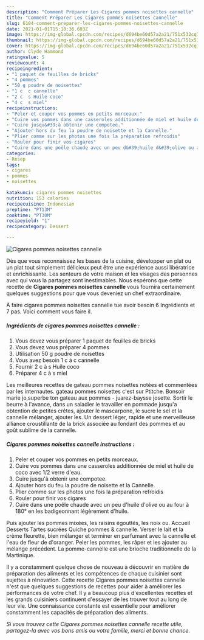 ```yaml
---
description: "Comment Préparer Les Cigares pommes noisettes cannelle"
title: "Comment Préparer Les Cigares pommes noisettes cannelle"
slug: 6104-comment-preparer-les-cigares-pommes-noisettes-cannelle
date: 2021-01-01T15:18:36.603Z
image: https://img-global.cpcdn.com/recipes/d694be60d57a2a21/751x532cq70/cigares-pommes-noisettes-cannelle-photo-principale-de-la-recette.jpg
thumbnail: https://img-global.cpcdn.com/recipes/d694be60d57a2a21/751x532cq70/cigares-pommes-noisettes-cannelle-photo-principale-de-la-recette.jpg
cover: https://img-global.cpcdn.com/recipes/d694be60d57a2a21/751x532cq70/cigares-pommes-noisettes-cannelle-photo-principale-de-la-recette.jpg
author: Clyde Hammond
ratingvalue: 5
reviewcount: 4
recipeingredient:
- "1 paquet de feuilles de bricks"
- "4 pommes"
- "50 g poudre de noisettes"
- "1 c  c cannelle"
- "2 c  s Huile coco"
- "4 c  s miel"
recipeinstructions:
- "Peler et couper vos pommes en petits morceaux."
- "Cuire vos pommes dans une casseroles additionnée de miel et huile de coco avec 1/2 verre d&#39;eau."
- "Cuire jusqu&#39;à obtenir une compotee."
- "Ajouter hors du feu la poudre de noisette et la Cannelle."
- "Plier comme sur les photos une fois la préparation refroidis"
- "Rouler pour finir vos cigares"
- "Cuire dans une poêle chaude avec un peu d&#39;huile d&#39;olive ou au four à 180° en les badigeonnant légèrement d&#39;huile."
categories:
- Resep
tags:
- cigares
- pommes
- noisettes

katakunci: cigares pommes noisettes 
nutrition: 153 calories
recipecuisine: Indonesian
preptime: "PT13M"
cooktime: "PT30M"
recipeyield: "1"
recipecategory: Dessert

---
```



![Cigares pommes noisettes cannelle](https://img-global.cpcdn.com/recipes/d694be60d57a2a21/751x532cq70/cigares-pommes-noisettes-cannelle-photo-principale-de-la-recette.jpg)

Dès que vous reconnaissez les bases de la cuisine, développer un plat ou un plat tout simplement délicieux peut être une expérience aussi libératrice et enrichissante. Les senteurs de votre maison et les visages des personnes avec qui vous la partagez sont inestimables. Nous espérons que cette recette de <strong> Cigares pommes noisettes cannelle </strong> vous fournira certainement quelques suggestions pour que vous deveniez un chef extraordinaire.

<!--inarticleads1-->

À faire cigares pommes noisettes cannelle tue avoir besoin 6 Ingrédients et 7 pas. Voici comment vous faire il.

##### Ingrédients de cigares pommes noisettes cannelle :

1. Vous devez vous préparer 1 paquet de feuilles de bricks
1. Vous devez vous préparer 4 pommes
1. Utilisation 50 g poudre de noisettes
1. Vous avez besoin 1 c à c cannelle
1. Fournir 2 c à s Huile coco
1. Préparer 4 c à s miel


Les meilleures recettes de gateau pommes noisettes notées et commentées par les internautes. gateau pommes noisettes c&#39;est sur Ptitche. Bonsoir marie jo,superbe ton gateau aux pommes - juarez-baysse josette. Sortir le beurre à l&#39;avance, dans un saladier le travailler en pommade jusqu&#39;a obtention de petites crêtes, ajouter le mascarpone, le sucre le sel et la cannelle mélanger, ajouter les. Un dessert léger, rapide et une merveilleuse alliance croustillante de la brick associée au fondant des pommes et au goût sublime de la cannelle. 

<!--inarticleads2-->

##### Cigares pommes noisettes cannelle instructions :

1. Peler et couper vos pommes en petits morceaux.
1. Cuire vos pommes dans une casseroles additionnée de miel et huile de coco avec 1/2 verre d&#39;eau.
1. Cuire jusqu&#39;à obtenir une compotee.
1. Ajouter hors du feu la poudre de noisette et la Cannelle.
1. Plier comme sur les photos une fois la préparation refroidis
1. Rouler pour finir vos cigares
1. Cuire dans une poêle chaude avec un peu d&#39;huile d&#39;olive ou au four à 180° en les badigeonnant légèrement d&#39;huile.


Puis ajouter les pommes mixées, les raisins égouttés, les noix ou. Accueil Desserts Tartes sucrées Quiche pommes &amp; cannelle. Verser le lait et la crème fleurette, bien mélanger et terminer en parfumant avec la cannelle et l&#39;eau de fleur de d&#39;oranger. Peler les pommes, les râper et les ajouter au mélange précédent. La pomme-cannelle est une brioche traditionnelle de la Martinique. 

<!--inarticleads1-->

<p>
Il y a constamment quelque chose de nouveau à découvrir en matière de préparation des aliments et les compétences de chaque cuisinier sont sujettes à rénovation. Cette recette Cigares pommes noisettes cannelle n'est que quelques suggestions de recettes pour aider à améliorer les performances de votre chef. Il y a beaucoup plus d'excellentes recettes et les grands cuisiniers continuent d'essayer de les trouver tout au long de leur vie. Une connaissance constante est essentielle pour améliorer constamment les capacités de préparation des aliments.
</p>

<p>
<i>Si vous trouvez cette Cigares pommes noisettes cannelle recette utile, partagez-la avec vos bons amis ou votre famille, merci et bonne chance.</i>
</p>

